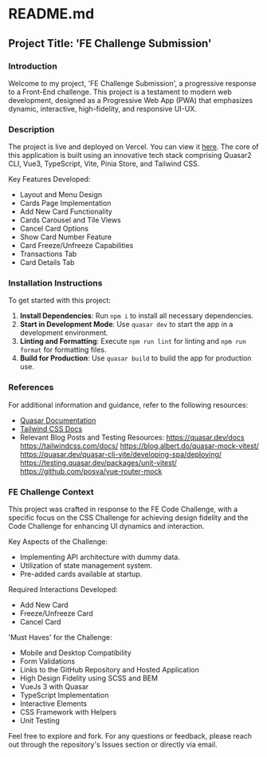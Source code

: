 # README.md 

## Project Title: 'FE Challenge Submission'

### Introduction
Welcome to my project, 'FE Challenge Submission', a progressive response to a Front-End challenge. This project is a testament to modern web development, designed as a Progressive Web App (PWA) that emphasizes dynamic, interactive, high-fidelity, and responsive UI-UX.

### Description
The project is live and deployed on Vercel. You can view it [here](https://aspire-rho.vercel.app/). The core of this application is built using an innovative tech stack comprising Quasar2 CLI, Vue3, TypeScript, Vite, Pinia Store, and Tailwind CSS. 

Key Features Developed:
- Layout and Menu Design
- Cards Page Implementation
- Add New Card Functionality
- Cards Carousel and Tile Views
- Cancel Card Options
- Show Card Number Feature
- Card Freeze/Unfreeze Capabilities
- Transactions Tab
- Card Details Tab

### Installation Instructions
To get started with this project:

1. **Install Dependencies**: Run `npm i` to install all necessary dependencies.
2. **Start in Development Mode**: Use `quasar dev` to start the app in a development environment.
3. **Linting and Formatting**: Execute `npm run lint` for linting and `npm run format` for formatting files.
4. **Build for Production**: Use `quasar build` to build the app for production use.

### References
For additional information and guidance, refer to the following resources:
- [Quasar Documentation](https://quasar.dev/)
- [Tailwind CSS Docs](https://tailwindcss.com/docs)
- Relevant Blog Posts and Testing Resources:
https://quasar.dev/docs
https://tailwindcss.com/docs/
https://blog.albert.do/quasar-mock-vitest/
https://quasar.dev/quasar-cli-vite/developing-spa/deploying/
https://testing.quasar.dev/packages/unit-vitest/
https://github.com/posva/vue-router-mock

### FE Challenge Context
This project was crafted in response to the FE Code Challenge, with a specific focus on the CSS Challenge for achieving design fidelity and the Code Challenge for enhancing UI dynamics and interaction.

Key Aspects of the Challenge:
- Implementing API architecture with dummy data.
- Utilization of state management system.
- Pre-added cards available at startup.

Required Interactions Developed:
- Add New Card
- Freeze/Unfreeze Card
- Cancel Card

'Must Haves' for the Challenge:
- Mobile and Desktop Compatibility
- Form Validations
- Links to the GitHub Repository and Hosted Application
- High Design Fidelity using SCSS and BEM
- VueJs 3 with Quasar
- TypeScript Implementation
- Interactive Elements
- CSS Framework with Helpers
- Unit Testing


Feel free to explore and fork. For any questions or feedback, please reach out through the repository's Issues section or directly via email.
